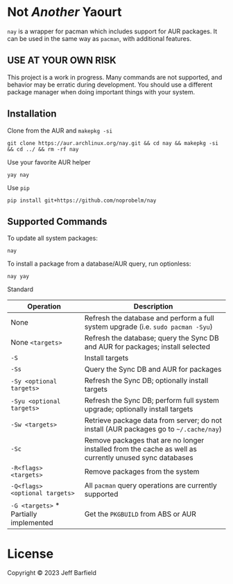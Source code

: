# Not *Another* Yaourt

`nay` is a wrapper for pacman which includes support for AUR packages. It can be used in the same way as `pacman`, with additional features.


## USE AT YOUR OWN RISK
This project is a work in progress. Many commands are not supported, and behavior may be erratic during development. You should use a different package manager when doing important things with your system.

## Installation

Clone from the AUR and `makepkg -si`

```
git clone https://aur.archlinux.org/nay.git && cd nay && makepkg -si && cd ../ && rm -rf nay
```

Use your favorite AUR helper

```
yay nay
```

Use `pip`

```
pip install git+https://github.com/noprobelm/nay
```

## Supported Commands

To update all system packages:

`nay`

To install a package from a database/AUR query, run optionless:

`nay yay`


Standard

| Operation                              | Description                                                                                            |
|----------------------------------------|--------------------------------------------------------------------------------------------------------|
| None                                   | Refresh the database and perform a full system upgrade (i.e. `sudo pacman -Syu`)                       |
| None `<targets>`                       | Refresh the database; query the Sync DB and AUR for packages; install selected                         |
| `-S`                                   | Install targets                                                                                        |
| `-Ss`                                  | Query the Sync DB and AUR for packages                                                                 |
| `-Sy <optional targets>`               | Refresh the Sync DB; optionally install targets                                                        |
| `-Syu <optional targets>`              | Refresh the Sync DB; perform full system upgrade; optionally install targets                           |
| `-Sw <targets>`                        | Retrieve package data from server; do not install (AUR packages go to `~/.cache/nay`)               |
| `-Sc`                                  | Remove packages that are no longer installed from the cache as well as currently unused sync databases |
| `-R<flags> <targets>`                  | Remove packages from the system                                                                        |
| `-Q<flags> <optional targets>`         | All `pacman` query operations are currently supported                                                  |
| `-G <targets>` * Partially implemented | Get the `PKGBUILD` from ABS or AUR                                                                     |


# License

Copyright © 2023 Jeff Barfield

